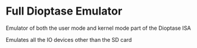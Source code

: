 # Full Dioptase Emulator

Emulator of both the user mode and kernel mode part of the Dioptase ISA

Emulates all the IO devices other than the SD card
